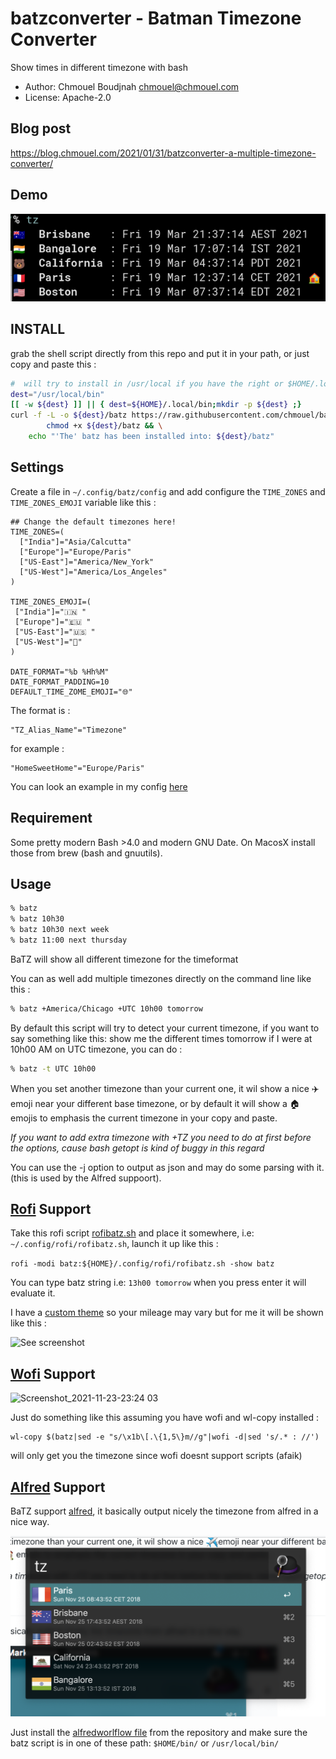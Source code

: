 #  batzconverter - Batman Timezone Converter
Show times in different timezone with bash

* Author: Chmouel Boudjnah <chmouel@chmouel.com>
* License: Apache-2.0

## Blog post 

https://blog.chmouel.com/2021/01/31/batzconverter-a-multiple-timezone-converter/

## Demo

![See screenshot](./share/screenshot.png)

## INSTALL

grab the shell script directly from this repo and put it in your path, or just copy and paste this : 

```bash
#  will try to install in /usr/local if you have the right or $HOME/.local/bin need to be in your path
dest="/usr/local/bin"
[[ -w ${dest} ]] || { dest=${HOME}/.local/bin;mkdir -p ${dest} ;}
curl -f -L -o ${dest}/batz https://raw.githubusercontent.com/chmouel/batzconverter/master/batz.sh && \
        chmod +x ${dest}/batz && \
	echo "'The' batz has been installed into: ${dest}/batz"
```

## Settings

Create a file in `~/.config/batz/config` and add configure the `TIME_ZONES` and `TIME_ZONES_EMOJI` variable like this :

```shell
## Change the default timezones here!
TIME_ZONES=(
  ["India"]="Asia/Calcutta"
  ["Europe"]="Europe/Paris"
  ["US-East"]="America/New_York"
  ["US-West"]="America/Los_Angeles"
)

TIME_ZONES_EMOJI=(
 ["India"]="🇮🇳 "
 ["Europe"]="🇪🇺 "
 ["US-East"]="🇺🇸 "
 ["US-West"]="🐻"
)

DATE_FORMAT="%b %Hh%M"
DATE_FORMAT_PADDING=10
DEFAULT_TIME_ZOME_EMOJI="🌐"
```


The format is :

    "TZ_Alias_Name"="Timezone"

for example :

    "HomeSweetHome"="Europe/Paris"

You can look an example in my config [here](https://gitlab.com/chmouel/rc-config/-/blob/main/batz/config)

## Requirement

Some pretty modern Bash >4.0 and modern GNU Date. On MacosX install those from brew (bash and gnuutils).

## Usage
```bash
% batz
% batz 10h30
% batz 10h30 next week
% batz 11:00 next thursday
```

BaTZ  will show all different timezone for the timeformat

You can as well add multiple timezones directly on the command line like this :
```bash
% batz +America/Chicago +UTC 10h00 tomorrow
```

By default this script will try to detect your current timezone, if you want
to say something like this: 
show me the different times tomorrow if I were at 10h00 AM on UTC timezone, you can do :

```bash
% batz -t UTC 10h00
````

When you set another timezone than your current one, it wil show a nice ✈️emoji
near your different base timezone, or by default it will show a 🏠 emojis to
emphasis the current timezone in your copy and paste.

*If you want to add extra timezone with +TZ you need to do at first before the
options, cause bash getopt is kind of buggy in this regard*

You can use the -j option to output as json and may do some parsing with it. (this is used by the Alfred suppoort).

## [Rofi](https://github.com/davatorium/rofi) Support

Take this rofi script [rofibatz.sh](./share/rofibatz.sh) and place it somewhere, i.e: `~/.config/rofi/rofibatz.sh`, launch it up like this : 

`rofi -modi batz:${HOME}/.config/rofi/rofibatz.sh -show batz`

You can type batz string i.e: `13h00 tomorrow` when you press enter it will evaluate it.

I have a [custom theme](https://github.com/chmouel/mounch/blob/main/rofi/mounch.rasi) so your mileage may vary but for me it will be shown like this : 

![See screenshot](./share/rofibatz.png)

## [Wofi](https://hg.sr.ht/~scoopta/wofi) Support

![Screenshot_2021-11-23-23:24 03](https://user-images.githubusercontent.com/98980/143138764-574a7885-dc02-4c78-ad24-0c44d88f1bc0.png)


Just do something like this assuming you have wofi and wl-copy installed :

```shell
wl-copy $(batz|sed -e "s/\x1b\[.\{1,5\}m//g"|wofi -d|sed 's/.* : //')
```

will only get you the timezone since wofi doesnt support scripts (afaik)

## [Alfred](https://www.alfredapp.com/) Support

BaTZ support [alfred](https://www.alfredapp.com/), it basically output nicely the timezone from alfred in a nice way.

![See screenshot](./alfredworkflow/screenshot.png)

Just install the [alfredworlflow file](./alfredworkflow/TZ.alfredworkflow) from the repository
and make sure the batz script is in one of these path: `$HOME/bin/` or `/usr/local/bin/`
